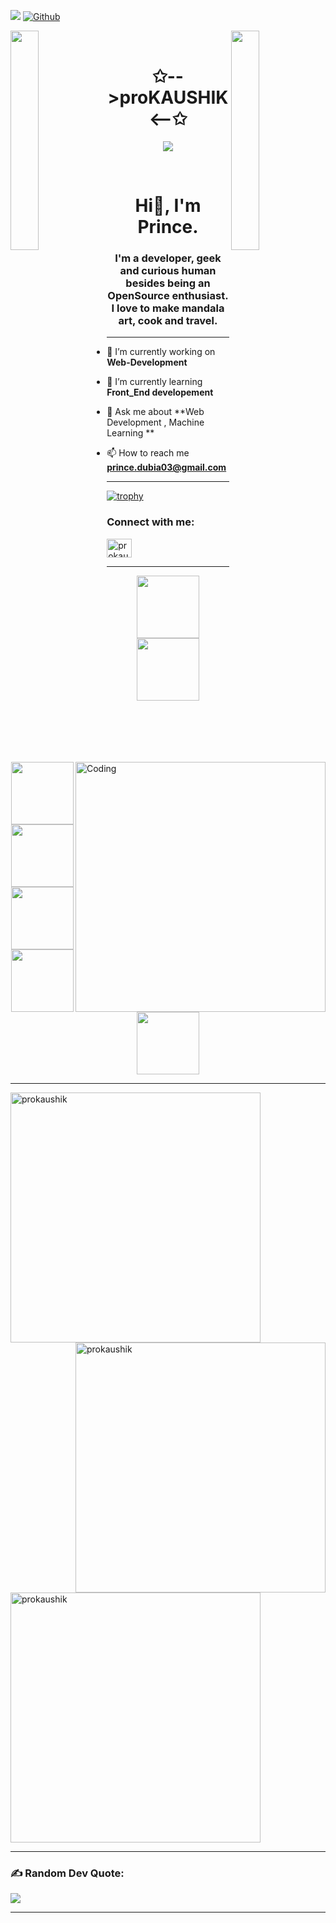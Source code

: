 ![](https://komarev.com/ghpvc/?username=prokaushik)
[![Github](https://img.shields.io/github/followers/prokaushik?label=Follow&style=social)](https://github.com/prokaushik)


<img align="left" src="https://user-images.githubusercontent.com/65187002/144930161-2f783401-8d27-4fdf-a2f7-cc0ba32f1f1f.gif" width="30%" style="display:inline;"><img align="right" src="https://user-images.githubusercontent.com/65187002/144930161-2f783401-8d27-4fdf-a2f7-cc0ba32f1f1f.gif" width="30%" style="display:inline;">
<br>
<p align="center">
    <h1 align="center">✩-->proKAUSHIK<--✩</h1>
</p>
<p align="center">
    <img src="https://readme-typing-svg.herokuapp.com/?lines=;Welcome+to+my+profile!;Have+a+look+around!&font=Fira%20Code&color=%23D62F79&center=true&width=280&height=50">
</p>

<br>
<h1 align="center">Hi👋, I'm Prince. </h1>
<h3 align="center">I'm a developer, geek and curious human besides being an OpenSource enthusiast. I love to make mandala art, cook and travel.</h3>
<hr>
<img align="right" alt="Coding" width="400" src="https://img.freepik.com/free-vector/programmer-working-with-cms_52683-23279.jpg?w=740&t=st=1676917024~exp=1676917624~hmac=1f92a8e1128bb8c55cd3f865abcf92c474fb08e5695e62a0e2477307fc4d28db">


- 🔭 I’m currently working on **Web-Development**

- 🌱 I’m currently learning **Front_End developement**

- 💬 Ask me about **Web Development , Machine Learning **

- 📫 How to reach me **prince.dubia03@gmail.com**
<hr>

[![trophy](https://github-profile-trophy.vercel.app/?username=prokaushik&theme=dracula)](https://github.com/ryo-ma/github-profile-trophy)


<h3 align="left">Connect with me:</h3>
<p align="left">
<a href="https://www.linkedin.com/in/prince-kaushik-9a3176249/" target="blank"><img align="center" src="https://raw.githubusercontent.com/rahuldkjain/github-profile-readme-generator/master/src/images/icons/Social/linked-in-alt.svg" alt="prokaushhik" height="30" width="40" /></a>
<!-- <a href="https://instagram.com/ssh.harshu" target="blank"><img align="center" src="https://raw.githubusercontent.com/rahuldkjain/github-profile-readme-generator/master/src/images/icons/Social/instagram.svg" alt="ssh.harhsu" height="30" width="40" /></a>
<a href="https://www.codechef.com/users/ghsharma" target="blank"><img align="center" src="https://cdn.jsdelivr.net/npm/simple-icons@3.1.0/icons/codechef.svg" alt="ghsharma" height="30" width="40" /></a>
<a href="https://www.hackerrank.com/govindharsh42" target="blank"><img align="center" src="https://raw.githubusercontent.com/rahuldkjain/github-profile-readme-generator/master/src/images/icons/Social/hackerrank.svg" alt="govindharsh42" height="30" width="40" /></a>
<a href="https://www.leetcode.com/dev_harshu" target="blank"><img align="center" src="https://raw.githubusercontent.com/rahuldkjain/github-profile-readme-generator/master/src/images/icons/Social/leet-code.svg" alt="dev_harshu" height="30" width="40" /></a>
<a href="https://auth.geeksforgeeks.org/user/govindharsh42" target="blank"><img align="center" src="https://raw.githubusercontent.com/rahuldkjain/github-profile-readme-generator/master/src/images/icons/Social/geeks-for-geeks.svg" alt="govindharsh42" height="30" width="40" /></a>
<a href="https://discord.gg/gh_sharma#9383" target="blank"><img align="center" src="https://raw.githubusercontent.com/rahuldkjain/github-profile-readme-generator/master/src/images/icons/Social/discord.svg" alt="gh_sharma#9383" height="30" width="40" /></a> -->
</p>

<hr>

<p align="center">
  <img src="https://media3.giphy.com/media/ln7z2eWriiQAllfVcn/200w.webp" width="100"><img src="https://i.giphy.com/media/LMt9638dO8dftAjtco/200.webp" width="100"><img src="https://i.giphy.com/media/eNAsjO55tPbgaor7ma/200w.webp" width="100"><img src="https://i.giphy.com/media/VgGthkhUvGgOit7Y9i/200.webp" width="100"><img src="https://media3.giphy.com/media/kdFc8fubgS31b8DsVu/giphy.webp" width="100"><img src="https://i.giphy.com/media/KzJkzjggfGN5Py6nkT/200.webp" width="100"><img src="https://i.giphy.com/media/IdyAQJVN2kVPNUrojM/200.webp" width="100">
</p>


<hr>

<p><img align="left" width="400px" src="https://github-readme-stats.vercel.app/api/top-langs?username=prokaushik&theme=dracula&show_icons=true&locale=en&layout=compact" alt="prokaushik" /></p>

<p>&nbsp;<img align="right" width="400px" src="https://github-readme-stats.vercel.app/api?username=prokaushik&theme=dracula&show_icons=true&locale=en" alt="prokaushik" /></p>

<p><img align="center" width="400px" src="https://github-readme-streak-stats.herokuapp.com/?user=prokaushik&theme=dracula" alt="prokaushik" /></p>

<hr>

### ✍️ Random Dev Quote:
![](https://quotes-github-readme.vercel.app/api?type=horizontal&theme=radical)
<hr>
